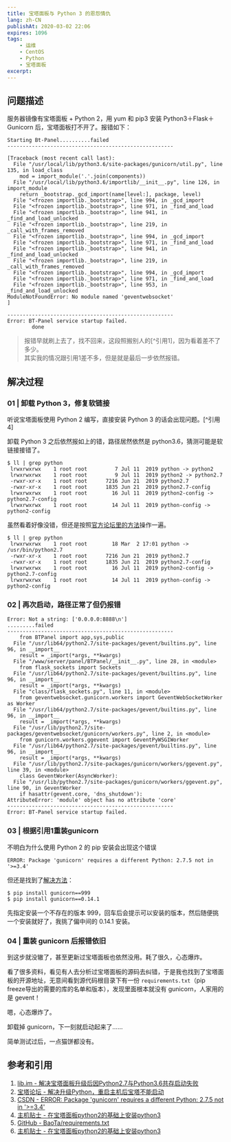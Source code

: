 ```yaml
---
title: 宝塔面板与 Python 3 的恩怨情仇
lang: zh-CN
publishAt: 2020-03-02 22:06
expires: 1096
tags:
    - 运维
    - CentOS
    - Python
    - 宝塔面板
excerpt:
---
```


## 问题描述

服务器镜像有宝塔面板 + Python 2，用 yum 和 pip3 安装 Python3＋Flask＋Gunicorn 后，宝塔面板打不开了。报错如下：

```console
Starting Bt-Panel..........failed
------------------------------------------------------

[Traceback (most recent call last):
  File "/usr/local/lib/python3.6/site-packages/gunicorn/util.py", line 135, in load_class
    mod = import_module('.'.join(components))
  File "/usr/local/lib/python3.6/importlib/__init__.py", line 126, in import_module
    return _bootstrap._gcd_import(name[level:], package, level)
  File "<frozen importlib._bootstrap>", line 994, in _gcd_import
  File "<frozen importlib._bootstrap>", line 971, in _find_and_load
  File "<frozen importlib._bootstrap>", line 941, in _find_and_load_unlocked
  File "<frozen importlib._bootstrap>", line 219, in _call_with_frames_removed
  File "<frozen importlib._bootstrap>", line 994, in _gcd_import
  File "<frozen importlib._bootstrap>", line 971, in _find_and_load
  File "<frozen importlib._bootstrap>", line 941, in _find_and_load_unlocked
  File "<frozen importlib._bootstrap>", line 219, in _call_with_frames_removed
  File "<frozen importlib._bootstrap>", line 994, in _gcd_import
  File "<frozen importlib._bootstrap>", line 971, in _find_and_load
  File "<frozen importlib._bootstrap>", line 953, in _find_and_load_unlocked
ModuleNotFoundError: No module named 'geventwebsocket'
]

------------------------------------------------------
Error: BT-Panel service startup failed.
        done
```

> 报错早就刷上去了，找不回来，这段照搬别人的[^引用1]，因为看着差不了多少。  
> 其实我的情况跟引用1差不多，但是就是最后一步依然报错。

## 解决过程

### 01 | 卸载 Python 3，修复软链接

听说宝塔面板使用 Python 2 编写，直接安装 Python 3 的话会出现问题。[^引用4]

卸载 Python 3 之后依然报如上的错，路径居然依然是 python3.6，猜测可能是软链接接错了。

```console
$ ll | grep python
 lrwxrwxrwx    1 root root         7 Jul 11  2019 python -> python2
 lrwxrwxrwx    1 root root         9 Jul 11  2019 python2 -> python2.7
 -rwxr-xr-x    1 root root      7216 Jun 21  2019 python2.7
 -rwxr-xr-x    1 root root      1835 Jun 21  2019 python2.7-config
 lrwxrwxrwx    1 root root        16 Jul 11  2019 python2-config -> python2.7-config
 lrwxrwxrwx    1 root root        14 Jul 11  2019 python-config -> python2-config
```

虽然看着好像没错，但还是按照[官方论坛里的方法](https://www.bt.cn/bbs/thread-32532-1-1.html)操作一遍。

```console
$ ll | grep python
 lrwxrwxrwx    1 root root        18 Mar  2 17:01 python -> /usr/bin/python2.7
 -rwxr-xr-x    1 root root      7216 Jun 21  2019 python2.7
 -rwxr-xr-x    1 root root      1835 Jun 21  2019 python2.7-config
 lrwxrwxrwx    1 root root        16 Jul 11  2019 python2-config -> python2.7-config
 lrwxrwxrwx    1 root root        14 Jul 11  2019 python-config -> python2-config
```

### 02 | 再次启动，路径正常了但仍报错

```console
Error: Not a string: ['0.0.0.0:8888\n']
.........failed
------------------------------------------------------
    from BTPanel import app,sys,public
  File "/usr/lib64/python2.7/site-packages/gevent/builtins.py", line 96, in __import__
    result = _import(*args, **kwargs)
  File "/www/server/panel/BTPanel/__init__.py", line 28, in <module>
    from flask_sockets import Sockets
  File "/usr/lib64/python2.7/site-packages/gevent/builtins.py", line 96, in __import__
    result = _import(*args, **kwargs)
  File "class/flask_sockets.py", line 11, in <module>
    from geventwebsocket.gunicorn.workers import GeventWebSocketWorker as Worker
  File "/usr/lib64/python2.7/site-packages/gevent/builtins.py", line 96, in __import__
    result = _import(*args, **kwargs)
  File "/usr/lib/python2.7/site-packages/geventwebsocket/gunicorn/workers.py", line 2, in <module>
    from gunicorn.workers.ggevent import GeventPyWSGIWorker
  File "/usr/lib64/python2.7/site-packages/gevent/builtins.py", line 96, in __import__
    result = _import(*args, **kwargs)
  File "/usr/lib/python2.7/site-packages/gunicorn/workers/ggevent.py", line 39, in <module>
    class GeventWorker(AsyncWorker):
  File "/usr/lib/python2.7/site-packages/gunicorn/workers/ggevent.py", line 90, in GeventWorker
    if hasattr(gevent.core, 'dns_shutdown'):
AttributeError: 'module' object has no attribute 'core'
------------------------------------------------------
Error: BT-Panel service startup failed.
```

### 03 | 根据引用1重装gunicorn

不明白为什么使用 Python 2 的 pip 安装会出现这个错误

```console
ERROR: Package 'gunicorn' requires a different Python: 2.7.5 not in '>=3.4'
```

但还是找到了[解决方法](https://blog.csdn.net/zhou_438/article/details/104375229)：

```console
$ pip install gunicorn==999
$ pip install gunicorn==0.14.1
```

先指定安装一个不存在的版本 999，回车后会提示可以安装的版本，然后随便挑一个安装就好了，我挑了偏中间的 0.14.1 安装。

### 04 | 重装 gunicorn 后报错依旧

到这步就没辙了，甚至更新过宝塔面板也依然没用。耗了很久，心态爆炸。

看了很多资料，看见有人去分析过宝塔面板的源码去纠错，于是我也找到了宝塔面板的开源地址，无意间看到源代码根目录下有一份 `requirements.txt`（pip freeze导出的需要的库的名单和版本），发现里面根本就没有 gunicorn，人家用的是 gevent！

嗯，心态爆炸了。

卸载掉 gunicorn，下一刻就启动起来了……

简单测试过后，一点猫饼都没有。

## 参考和引用

1. [lib.im - 解决宝塔面板升级后因Python2.7与Python3.6共存启动失败](https://lib.im/linux/bt-gunicorn)
2. [宝塔论坛 - 解决升级Python，重启主机后宝塔不能启动](https://www.bt.cn/bbs/thread-32532-1-1.html)
3. [CSDN - ERROR: Package 'gunicorn' requires a different Python: 2.7.5 not in '>=3.4'](https://blog.csdn.net/zhou_438/article/details/104375229)
4. [主机贴士 - 在宝塔面板python2的基础上安装python3](https://zhujitips.com/653)
5. [GitHub - BaoTa/requirements.txt](https://github.com/aaPanel/BaoTa/blob/master/requirements.txt)
6. [主机贴士 - 在宝塔面板python2的基础上安装python3](https://zhujitips.com/653)
